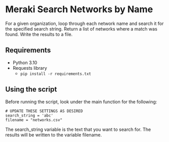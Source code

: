 # Meraki Search Networks by Name

For a given organization, loop through each network name and search it for
the specified search string. Return a list of networks where a match was 
found. Write the results to a file.

## Requirements

- Python 3.10
- Requests library
  - `pip install -r requirements.txt`

## Using the script

Before running the script, look under the main function for the following:

    # UPDATE THESE SETTINGS AS DESIRED
    search_string = 'abc'
    filename = "networks.csv"
    
The search_string variable is the text that you want to search for. The results
will be written to the variable filename.

